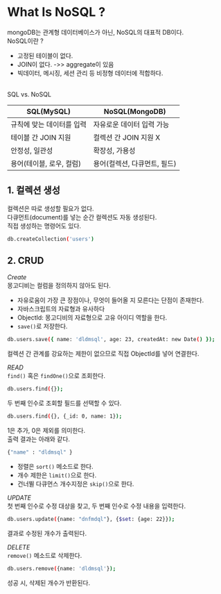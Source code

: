 # What Is NoSQL ?

mongoDB는 관계형 데이터베이스가 아닌, NoSQL의 대표적 DB이다. <br/>
NoSQL이란 ?
* 고정된 테이블이 없다.
* JOIN이 없다. 
->> aggregate이 있음
* 빅데이터, 메시징, 세션 관리 등 비정형 데이터에 적합하다.

<br/>
SQL vs. NoSQL

|SQL(MySQL)|NoSQL(MongoDB)|
|------|---|
|규칙에 맞는 데이터를 입력|자유로운 데이터 입력 가능|
|테이블 간 JOIN 지원|컬렉션 간 JOIN 지원 X|
|안정성, 일관성|확장성, 가용성|
|용어(테이블, 로우, 컬럼)|용어(컬렉션, 다큐먼트, 필드)|

## 1. 컬렉션 생성
컬렉션은 따로 생성할 필요가 없다. <br/>
다큐먼트(document)를 넣는 순간 컬렉션도 자동 생성된다. <br/>
직접 생성하는 명령어도 있다. <br/>
```` bash
db.createCollection('users')
````

## 2. CRUD
*Create* <br/>
몽고디비는 컬럼을 정의하지 않아도 된다.
* 자유로움이 가장 큰 장점이나, 무엇이 들어올 지 모른다는 단점이 존재한다.
* 자바스크립트의 자료형과 유사하다
* ObjectId: 몽고디비의 자료형으로 고유 아이디 역할을 한다.
* `save()`로 저장한다.
```` bash
db.users.save({ name: 'dldmsql', age: 23, createdAt: new Date() });
````

컬렉션 간 관계를 강요하는 제한이 없으므로 직접 ObjectId를 넣어 연결한다. <br/>

*READ* <br/>
`find()` 혹은 `findOne()`으로 조회한다. <br/>
```` bash
db.users.find({});
````

두 번째 인수로 조회할 필드를 선택할 수 있다. <br/>
```` bash
db.users.find({}, {_id: 0, name: 1});
````
1은 추가, 0은 제외를 의미한다. <br/>
출력 결과는 아래와 같다. <br/>
```` bash
{"name" : "dldmsql" }
````

* 정렬은 `sort()` 메소드로 한다.
* 개수 제한은 `limit()`으로 한다.
* 건너뛸 다큐먼스 개수지정은 `skip()`으로 한다.

*UPDATE* <br/>
첫 번째 인수로 수정 대상을 찾고, 두 번째 인수로 수정 내용을 입력한다. <br/>
```` bash
db.users.update({name: "dnfmdql"}, {$set: {age: 22}});
````
결과로 수정된 개수가 출력된다. <br/>

*DELETE* <br/>
`remove()` 메소드로 삭제한다.
```` bash
db.users.remove({name: 'dldmsql'});
````
성공 시, 삭제된 개수가 반환된다.
